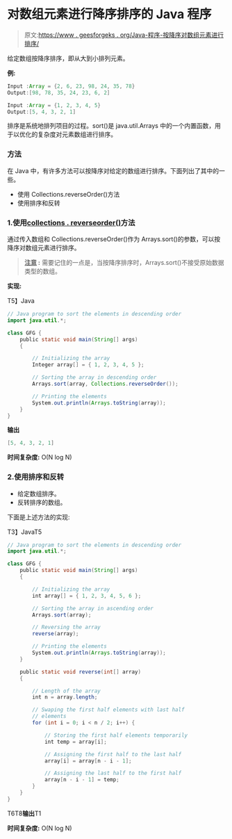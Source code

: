 # 对数组元素进行降序排序的 Java 程序

> 原文:[https://www . geesforgeks . org/Java-程序-按降序对数组元素进行排序/](https://www.geeksforgeeks.org/java-program-to-sort-the-array-elements-in-descending-order/)

给定数组按降序排序，即从大到小排列元素。

**例:**

```java
Input :Array = {2, 6, 23, 98, 24, 35, 78}
Output:[98, 78, 35, 24, 23, 6, 2]

Input :Array = {1, 2, 3, 4, 5}
Output:[5, 4, 3, 2, 1]
```

排序是系统地排列项目的过程。sort()是 java.util.Arrays 中的一个内置函数，用于以优化的复杂度对元素数组进行排序。

### 方法

在 Java 中，有许多方法可以按降序对给定的数组进行排序。下面列出了其中的一些。

*   使用 Collections.reverseOrder()方法
*   使用排序和反转

### 1.使用[collections . reverseorder()](https://www.geeksforgeeks.org/collections-reverseorder-java-examples/)方法

通过传入数组和 Collections.reverseOrder()作为 Arrays.sort()的参数，可以按降序对数组元素进行排序。

> **<u>注意</u> :** 需要记住的一点是，当按降序排序时，Arrays.sort()不接受原始数据类型的数组。

**实现:**

T5】Java

```java
// Java program to sort the elements in descending order
import java.util.*;

class GFG {
    public static void main(String[] args)
    {

        // Initializing the array
        Integer array[] = { 1, 2, 3, 4, 5 };

        // Sorting the array in descending order
        Arrays.sort(array, Collections.reverseOrder());

        // Printing the elements
        System.out.println(Arrays.toString(array));
    }
}
```

**输出**

```java
[5, 4, 3, 2, 1]
```

**时间复杂度:** O(N log N)

### 2.使用排序和反转

*   给定数组排序。
*   反转排序的数组。

下面是上述方法的实现:

T3】JavaT5

```java
// Java program to sort the elements in descending order
import java.util.*;

class GFG {
    public static void main(String[] args)
    {

        // Initializing the array
        int array[] = { 1, 2, 3, 4, 5, 6 };

        // Sorting the array in ascending order
        Arrays.sort(array);

        // Reversing the array
        reverse(array);

        // Printing the elements
        System.out.println(Arrays.toString(array));
    }

    public static void reverse(int[] array)
    {

        // Length of the array
        int n = array.length;

        // Swaping the first half elements with last half
        // elements
        for (int i = 0; i < n / 2; i++) {

            // Storing the first half elements temporarily
            int temp = array[i];

            // Assigning the first half to the last half
            array[i] = array[n - i - 1];

            // Assigning the last half to the first half
            array[n - i - 1] = temp;
        }
    }
}
```

T6T8**输出**T1

**时间复杂度:** O(N log N)